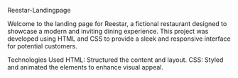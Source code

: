 Reestar-Landingpage

Welcome to the landing page for Reestar, a fictional restaurant designed to showcase a modern and inviting dining experience. This project was developed using HTML and CSS to provide a sleek and responsive interface for potential customers.

Technologies Used
  HTML: Structured the content and layout.
  CSS: Styled and animated the elements to enhance visual appeal.
